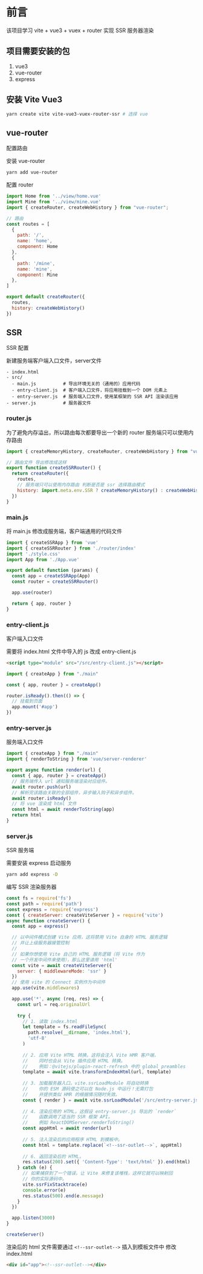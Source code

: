 # 前言

该项目学习 vite + vue3 + vuex + router 实现 SSR 服务器渲染 

## 项目需要安装的包

1. vue3
2. vue-router
3. express

## 安装 Vite Vue3

```bash
yarn create vite vite-vue3-vuex-router-ssr # 选择 vue
```

## vue-router
配置路由

安装 vue-router

```bash
yarn add vue-router
```

配置 router

```javascript
import Home from '../view/home.vue'
import Mine from '../view/mine.vue'
import { createRouter, createWebHistory } from "vue-router";

// 路由
const routes = [
  {
    path: '/',
    name: 'home',
    component: Home
  },
  {
    path: '/mine',
    name: 'mine',
    component: Mine
  },
]

export default createRouter({
  routes,
  history: createWebHistory()
})
```

## SSR
SSR 配置

新建服务端客户端入口文件，server文件
```
- index.html
- src/
  - main.js          # 导出环境无关的（通用的）应用代码
  - entry-client.js  # 客户端入口文件，将应用挂载到一个 DOM 元素上
  - entry-server.js  # 服务端入口文件，使用某框架的 SSR API 渲染该应用
- server.js          # 服务器文件
```

### router.js
为了避免内存溢出，所以路由每次都要导出一个新的 router
服务端只可以使用内存路由

```javascript
import { createMemoryHistory, createRouter, createWebHistory } from "vue-router"

// 路由文件 导出修改成这样
export function createSSRRouter() {
  return createRouter({
    routes,
    // 服务端只可以使用内存路由 判断是否是 ssr 选择路由模式
    history: import.meta.env.SSR ? createMemoryHistory() : createWebHistory()
  })
}
```

### main.js
将 main.js 修改成服务端，客户端通用的代码文件
```javascript
import { createSSRApp } from 'vue'
import { createSSRRouter } from './router/index'
import './style.css'
import App from './App.vue'

export default function (params) {
  const app = createSSRApp(App)
  const router = createSSRRouter()

  app.use(router)

  return { app, router }
}
```

### entry-client.js
客户端入口文件

需要将 index.html 文件中导入的 js 改成 entry-client.js
```html
<script type="module" src="/src/entry-client.js"></script>
```
```javascript
import { createApp } from "./main"

const { app, router } = createApp()

router.isReady().then(() => {
  // 挂载到页面
  app.mount('#app')
})
```

### entry-server.js
服务端入口文件

```javascript
import { createApp } from "./main"
import { renderToString } from 'vue/server-renderer'

export async function render(url) {
  const { app, router } = createApp()
  // 服务端传入 url 通知服务端渲染对应组件。
  await router.push(url)
  // 解析完该路由关联的全部组件，异步输入钩子和异步组件。
  await router.isReady()
  // 将 vue 渲染成 html 文件
  const html = await renderToString(app)
  return html
}
```

### server.js
SSR 服务端

需要安装 express 启动服务
```bash
yarn add express -D
```

编写 SSR 渲染服务器
```javascript
const fs = require('fs')
const path = require('path')
const express = require('express')
const { createServer: createViteServer } = require('vite')
async function createServer() {
  const app = express()

  // 以中间件模式创建 Vite 应用，这将禁用 Vite 自身的 HTML 服务逻辑
  // 并让上级服务器接管控制
  //
  // 如果你想使用 Vite 自己的 HTML 服务逻辑（将 Vite 作为
  // 一个开发中间件来使用），那么这里请用 'html'
  const vite = await createViteServer({
    server: { middlewareMode: 'ssr' }
  })
  // 使用 vite 的 Connect 实例作为中间件
  app.use(vite.middlewares)

  app.use('*', async (req, res) => {
    const url = req.originalUrl
  
    try {
      // 1. 读取 index.html
      let template = fs.readFileSync(
        path.resolve(__dirname, 'index.html'),
        'utf-8'
      )
  
      // 2. 应用 Vite HTML 转换。这将会注入 Vite HMR 客户端，
      //    同时也会从 Vite 插件应用 HTML 转换。
      //    例如：@vitejs/plugin-react-refresh 中的 global preambles
      template = await vite.transformIndexHtml(url, template)
  
      // 3. 加载服务器入口。vite.ssrLoadModule 将自动转换
      //    你的 ESM 源码使之可以在 Node.js 中运行！无需打包
      //    并提供类似 HMR 的根据情况随时失效。
      const { render } = await vite.ssrLoadModule('/src/entry-server.js')
  
      // 4. 渲染应用的 HTML。这假设 entry-server.js 导出的 `render`
      //    函数调用了适当的 SSR 框架 API。
      //    例如 ReactDOMServer.renderToString()
      const appHtml = await render(url)
  
      // 5. 注入渲染后的应用程序 HTML 到模板中。
      const html = template.replace(`<!--ssr-outlet-->`, appHtml)
  
      // 6. 返回渲染后的 HTML。
      res.status(200).set({ 'Content-Type': 'text/html' }).end(html)
    } catch (e) {
      // 如果捕获到了一个错误，让 Vite 来修复该堆栈，这样它就可以映射回
      // 你的实际源码中。
      vite.ssrFixStacktrace(e)
      console.error(e)
      res.status(500).end(e.message)
    }
  })

  app.listen(3000)
}

createServer()
```

渲染后的 html 文件需要通过 `<!--ssr-outlet-->` 插入到模板文件中
修改 index.html
```html
<div id="app"><!--ssr-outlet--></div>
```

